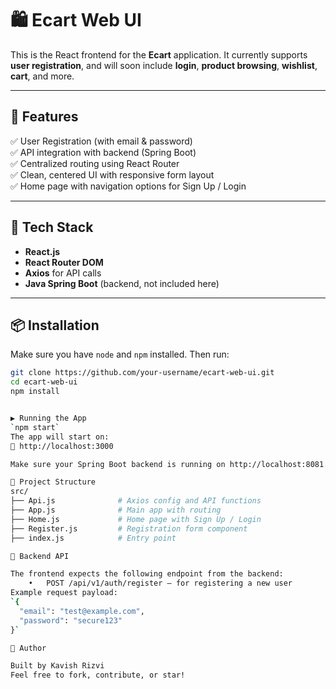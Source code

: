 # 🛍️ Ecart Web UI

This is the React frontend for the **Ecart** application. It currently supports **user registration**, and will soon include **login**, **product browsing**, **wishlist**, **cart**, and more.

---

## 🚀 Features

✅ User Registration (with email & password)  
✅ API integration with backend (Spring Boot)  
✅ Centralized routing using React Router  
✅ Clean, centered UI with responsive form layout  
✅ Home page with navigation options for Sign Up / Login

---

## 🧰 Tech Stack

- **React.js**
- **React Router DOM**
- **Axios** for API calls
- **Java Spring Boot** (backend, not included here)

---

## 📦 Installation

Make sure you have `node` and `npm` installed. Then run:

```bash
git clone https://github.com/your-username/ecart-web-ui.git
cd ecart-web-ui
npm install


▶️ Running the App
`npm start`
The app will start on:
📍 http://localhost:3000

Make sure your Spring Boot backend is running on http://localhost:8081.

📁 Project Structure
src/
├── Api.js              # Axios config and API functions
├── App.js              # Main app with routing
├── Home.js             # Home page with Sign Up / Login
├── Register.js         # Registration form component
├── index.js            # Entry point

🔗 Backend API

The frontend expects the following endpoint from the backend:
	•	POST /api/v1/auth/register – for registering a new user
Example request payload:
`{
  "email": "test@example.com",
  "password": "secure123"
}`

🙌 Author

Built by Kavish Rizvi
Feel free to fork, contribute, or star!